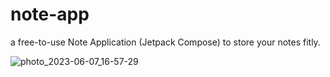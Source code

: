 # note-app
a free-to-use Note Application (Jetpack Compose) to store your notes fitly.

![photo_2023-06-07_16-57-29](https://github.com/dilshad0101/note-app/assets/70562282/4195d6e6-7688-406e-99d6-14863bad4986)
